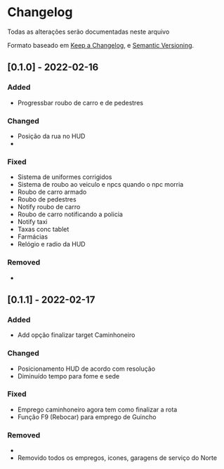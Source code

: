 # Changelog

Todas as alterações serão documentadas neste arquivo

Formato baseado em [Keep a Changelog](http://keepachangelog.com/en/1.0.0/),
e [Semantic Versioning](http://semver.org/spec/v2.0.0.html).

## [0.1.0] - 2022-02-16

### Added
- Progressbar roubo de carro e de pedestres

### Changed
- Posição da rua no HUD
- 

### Fixed
- Sistema de uniformes corrigidos
- Sistema de roubo ao veiculo e npcs quando o npc morria
- Roubo de carro armado
- Roubo de pedestres
- Notify roubo de carro
- Roubo de carro notificando a policia
- Notify taxi
- Taxas conc tablet
- Farmácias
- Relógio e radio da HUD

### Removed
- 

## [0.1.1] - 2022-02-17

### Added
- Add opção finalizar target Caminhoneiro

### Changed
- Posicionamento HUD de acordo com resolução
- Diminuído tempo para fome e sede

### Fixed

- Emprego caminhoneiro agora tem como finalizar a rota
- Função F9 (Rebocar) para emprego de Guincho

### Removed
- 
- Removido todos os empregos, icones, garagens de serviço do Norte 
